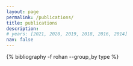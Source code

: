 ```yaml
---
layout: page
permalink: /publications/
title: publications
description:
# years: [2021, 2020, 2019, 2018, 2016, 2014]
nav: false
---
```


<div class="publications">
 {% bibliography -f rohan --group_by type %}
</div>